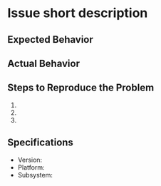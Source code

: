 # Issue short description

## Expected Behavior

## Actual Behavior

## Steps to Reproduce the Problem

1.
1.
1.

## Specifications

- Version:
- Platform:
- Subsystem:
